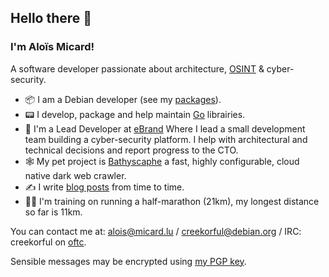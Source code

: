 ## Hello there 👋

### I'm Aloïs Micard!

A software developer passionate about architecture, [OSINT](https://en.wikipedia.org/wiki/Open-source_intelligence) & cyber-security.

- 📦 I am a Debian developer (see my [packages](https://qa.debian.org/developer.php?login=Alo%C3%AFs+Micard)).
- 📟 I develop, package and help maintain [Go](https://golang.org/) librairies.
- 💼 I'm a Lead Developer at [eBrand](https://ebrand.com/) Where I lead a small development team building a cyber-security platform. I help with architectural and technical decisions and report progress to the CTO.
- 🕸️ My pet project is [Bathyscaphe](https://github.com/darkspot-org/bathyscaphe) a fast, highly configurable, cloud native dark web crawler.
- ✍️ I write [blog posts](https://blog.creekorful.org) from time to time.
- 🏃‍♂️ I'm training on running a half-marathon (21km), my longest distance so far is 11km.

You can contact me at: alois@micard.lu / creekorful@debian.org / IRC: creekorful on [oftc](https://www.oftc.net/).

Sensible messages may be encrypted using [my PGP key](https://keyserver.ubuntu.com/pks/lookup?op=get&search=0xda4aa4369bfae29967cde85bf733e8710859fcd2).
